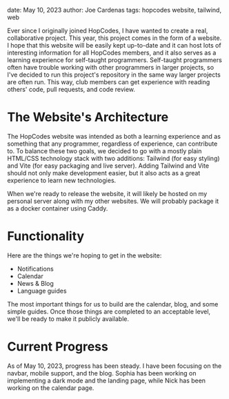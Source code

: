 date: May 10, 2023
author: Joe Cardenas
tags: hopcodes website, tailwind, web

Ever since I originally joined HopCodes, I have wanted to create a real, collaborative project. This year, this project comes in the form of a website. I hope that this website will be easily kept up-to-date and it can host lots of interesting information for all HopCodes members, and it also serves as a learning experience for self-taught programmers. Self-taught programmers often have trouble working with other programmers in larger projects, so I've decided to run this project's repository in the same way larger projects are often run. This way, club members can get experience with reading others' code, pull requests, and code review. 

# The Website's Architecture

The HopCodes website was intended as both a learning experience and as something that any programmer, regardless of experience, can contribute to. To balance these two goals, we decided to go with a mostly plain HTML/CSS technology stack with two additions: Tailwind (for easy styling) and Vite (for easy packaging and live server). Adding Tailwind and Vite should not only make development easier, but it also acts as a great experience to learn new technologies.

When we're ready to release the website, it will likely be hosted on my personal server along with my other websites. We will probably package it as a docker container using Caddy.

# Functionality

Here are the things we're hoping to get in the website:
 - Notifications
 - Calendar
 - News & Blog
 - Language guides

The most important things for us to build are the calendar, blog, and some simple guides. Once those things are completed to an acceptable level, we'll be ready to make it publicly available.

# Current Progress

As of May 10, 2023, progress has been steady. I have been focusing on the navbar, mobile support, and the blog. Sophia has been working on implementing a dark mode and the landing page, while Nick has been working on the calendar page. 